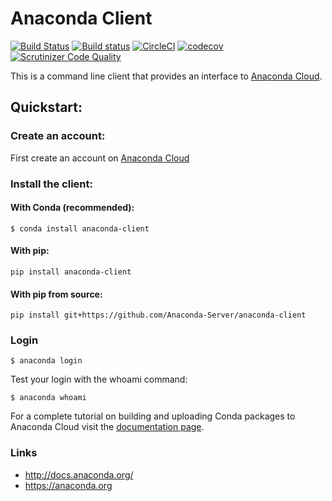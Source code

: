 Anaconda Client
==============

[![Build Status](https://travis-ci.org/Anaconda-Platform/anaconda-client.svg?branch=develop)](https://travis-ci.org/Anaconda-Platform/anaconda-client) [![Build status](https://ci.appveyor.com/api/projects/status/1s62hct08krhsn4f/branch/develop?svg=true)](https://ci.appveyor.com/project/ContinuumAnalytics/anaconda-client/branch/develop) [![CircleCI](https://circleci.com/gh/Anaconda-Platform/anaconda-client/tree/develop.svg?style=shield)](https://circleci.com/gh/Anaconda-Platform/anaconda-client/tree/develop)  [![codecov](https://codecov.io/gh/Anaconda-Platform/anaconda-client/branch/develop/graph/badge.svg)](https://codecov.io/gh/Anaconda-Platform/anaconda-client) [![Scrutinizer Code Quality](https://scrutinizer-ci.com/g/Anaconda-Platform/anaconda-client/badges/quality-score.png?b=develop)](https://scrutinizer-ci.com/g/Anaconda-Platform/anaconda-client/?branch=develop)


This is a command line client that provides an interface to [Anaconda Cloud](https://anaconda.org).

## Quickstart:

### Create an account:

First create an account on [Anaconda Cloud](https://anaconda.org)

### Install the client:

#### With Conda (recommended):

```
$ conda install anaconda-client
```

#### With pip:

```
pip install anaconda-client
```

#### With pip from source:

```
pip install git+https://github.com/Anaconda-Server/anaconda-client
```

### Login

`$ anaconda login`

Test your login with the whoami command:

`$ anaconda whoami`

For a complete tutorial on building and uploading Conda packages to Anaconda Cloud visit the [documentation page](http://docs.anaconda.org/).


### Links

 * http://docs.anaconda.org/
 * https://anaconda.org
